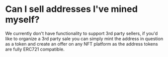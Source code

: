 # Can I sell addresses I've mined myself?

We currently don't have functionality to support 3rd party sellers, if you'd like to organize a 3rd
party sale you can simply mint the address in question as a token and create an offer on any NFT platform
as the address tokens are fully ERC721 compatible.
